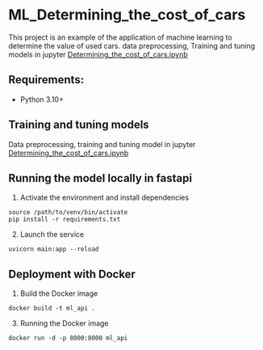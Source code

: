 # ML_Determining_the_cost_of_cars
This project is an example of the application of machine learning to determine the value of used cars. 
data preprocessing, Training and tuning models in jupyter [Determining_the_cost_of_cars.ipynb](https://github.com/Vladruss/ML_Determining_the_cost_of_cars/blob/main/Determining_the_cost_of_cars.ipynb)

## Requirements:
* Python 3.10+

## Training and tuning models
Data preprocessing, training and tuning model in jupyter [Determining_the_cost_of_cars.ipynb](https://github.com/Vladruss/ML_Determining_the_cost_of_cars/blob/main/Determining_the_cost_of_cars.ipynb)

## Running the model locally in fastapi
1. Activate the environment and install dependencies
```
source /path/to/venv/bin/activate
pip install -r requirements.txt
```
2. Launch the service
```
uvicorn main:app --reload
```

## Deployment with Docker
1. Build the Docker image
```
docker build -t ml_api .
```
3. Running the Docker image
```
docker run -d -p 8000:8000 ml_api
```
